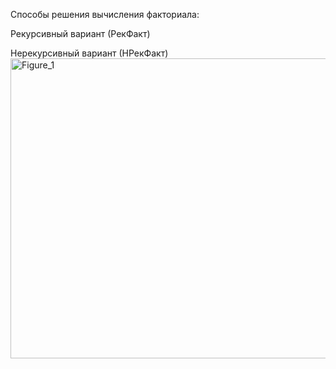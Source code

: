 Способы решения вычисления факториала:

Рекурсивный вариант (РекФакт)

Нерекурсивный вариант (НРекФакт)
<img width="640" height="480" alt="Figure_1" src="https://github.com/user-attachments/assets/5b933730-e3f5-4a29-b417-55d93380d755" />
